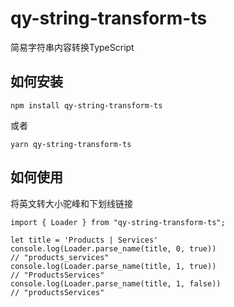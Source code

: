# qy-string-transform-ts
简易字符串内容转换TypeScript

## 如何安装

```
npm install qy-string-transform-ts
```
或者
```
yarn qy-string-transform-ts
```

## 如何使用

将英文转大小驼峰和下划线链接

```
import { Loader } from "qy-string-transform-ts";

let title = 'Products | Services'
console.log(Loader.parse_name(title, 0, true))
// "products_services"
console.log(Loader.parse_name(title, 1, true))
// "ProductsServices"
console.log(Loader.parse_name(title, 1, false))
// "productsServices"
```